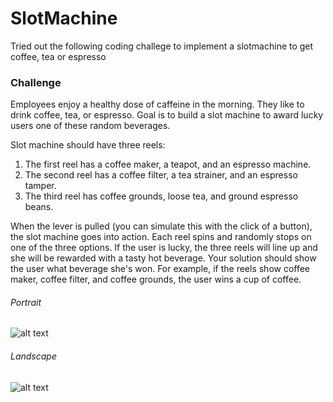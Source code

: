 SlotMachine
===========

Tried out the following coding challege to implement a slotmachine to get coffee, tea or espresso

### Challenge

Employees enjoy a healthy dose of caffeine in the morning. They like to drink coffee, tea, or espresso. Goal is to build a slot machine to award lucky users one of these random beverages.

Slot machine should have three reels:

1. The first reel has a coffee maker, a teapot, and an espresso machine.
2. The second reel has a coffee filter, a tea strainer, and an espresso tamper.
3. The third reel has coffee grounds, loose tea, and ground espresso beans.

When the lever is pulled (you can simulate this with the click of a button), the slot machine goes into action. Each reel spins and randomly stops on one of the three options. If the user is lucky, the three reels will line up and she will be rewarded with a tasty hot beverage. Your solution should show the user what beverage she's won. For example, if the reels show coffee maker, coffee filter, and coffee grounds, the user wins a cup of coffee.

###### Portrait


![alt text](https://github.com/smanikandan14/SlotMachine/blob/master/images/slotmachine_portrait.png "SlotMachine Portrait")

###### Landscape


![alt text](https://github.com/smanikandan14/SlotMachine/blob/master/images/slotmachine_landscape.png "SlotMachine Landscape")
